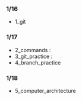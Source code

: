 ### 1/16
- 1_git

### 1/17
- 2_commands : 
- 3_git_practice :
- 4_branch_practice

### 1/18
- 5_computer_architecture
